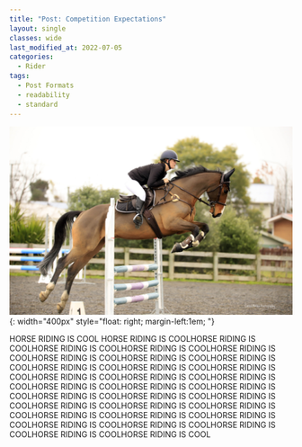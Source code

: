 ```yaml
---
title: "Post: Competition Expectations"
layout: single
classes: wide
last_modified_at: 2022-07-05
categories:
  - Rider
tags:
  - Post Formats
  - readability
  - standard
---
```


![image](/assets/images/RonWWSJ3.JPG){: width="400px" style="float: right; margin-left:1em; "} 

HORSE RIDING IS COOL HORSE RIDING IS COOLHORSE RIDING IS COOLHORSE RIDING IS COOLHORSE RIDING IS COOLHORSE RIDING IS COOLHORSE RIDING IS COOLHORSE RIDING IS COOLHORSE RIDING IS COOLHORSE RIDING IS COOLHORSE RIDING IS COOLHORSE RIDING IS COOLHORSE RIDING IS COOLHORSE RIDING IS COOLHORSE RIDING IS COOLHORSE RIDING IS COOLHORSE RIDING IS COOLHORSE RIDING IS COOLHORSE RIDING IS COOLHORSE RIDING IS COOLHORSE RIDING IS COOLHORSE RIDING IS COOLHORSE RIDING IS COOLHORSE RIDING IS COOLHORSE RIDING IS COOLHORSE RIDING IS COOLHORSE RIDING IS COOLHORSE RIDING IS COOLHORSE RIDING IS COOLHORSE RIDING IS COOLHORSE RIDING IS COOLHORSE RIDING IS COOL